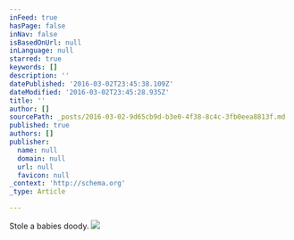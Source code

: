 ```yaml
---
inFeed: true
hasPage: false
inNav: false
isBasedOnUrl: null
inLanguage: null
starred: true
keywords: []
description: ''
datePublished: '2016-03-02T23:45:38.109Z'
dateModified: '2016-03-02T23:45:28.935Z'
title: ''
author: []
sourcePath: _posts/2016-03-02-9d65cb9d-b3e0-4f38-8c4c-3fb0eea8813f.md
published: true
authors: []
publisher:
  name: null
  domain: null
  url: null
  favicon: null
_context: 'http://schema.org'
_type: Article

---
```

Stole a babies doody.
![](https://the-grid-user-content.s3-us-west-2.amazonaws.com/6ecd6cc9-327c-4bd1-9d51-8f48cfcb5724.jpg)